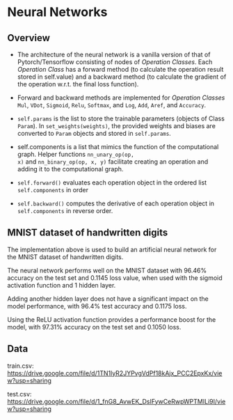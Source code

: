 # Neural Networks

## Overview
- The architecture of the neural network is a vanilla version of that of Pytorch/Tensorflow consisting of nodes of *Operation Classes*. Each *Operation Class* has a forward method (to calculate the operation result stored in self.value) and a backward method (to calculate the gradient of the operation w.r.t. the final loss function).

- Forward and backward methods are implemented for *Operation Classes* <code>Mul</code>, <code>VDot</code>, <code>Sigmoid</code>, <code>Relu</code>, <code>Softmax</code>, and <code>Log</code>, <code>Add</code>, <code>Aref</code>, and <code>Accuracy</code>.

- <code>self.params</code> is the list to store the trainable parameters (objects of Class <code>Param</code>). In <code>set_weights(weights)</code>, the provided weights and biases are converted to <code>Param</code> objects and stored in <code>self.params</code>.

- </code>self.components</code> is a list that mimics the function of the computational graph. Helper functions <code>nn_unary_op(op, x)</code> and <code>nn_binary_op(op, x, y)</code> facilitate creating an operation and adding it to the computational graph.

- <code>self.forward()</code> evaluates each operation object in the ordered list <code>self.components</code> in order

- <code>self.backward()</code> computes the derivative of each operation object in <code>self.components</code> in reverse order.

## MNIST dataset of handwritten digits

The implementation above is used to build an artificial neural network for the MNIST dataset of handwritten digits.

The neural network performs well on the MNIST dataset with 96.46% accuracy on the test set and 0.1145 loss value, when used with the sigmoid activation function and 1 hidden layer.

Adding another hidden layer does not have a significant impact on the model performance, with 96.4% test accuracy and 0.1175 loss.

Using the ReLU activation function provides a performance boost for the model, with 97.31% accuracy on the test set and 0.1050 loss.

## Data

train.csv: https://drive.google.com/file/d/1TN1lyR2JYPvgVdPf18kAjx_PCC2EpxKx/view?usp=sharing

test.csv: https://drive.google.com/file/d/1_fnG8_AvwEK_DsIFywCeRwpWPTMILi9I/view?usp=sharing